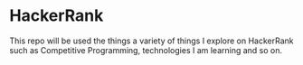 # HackerRank
This repo will be used the things  a variety of things I explore on HackerRank such as Competitive Programming, technologies I am learning and so on.
